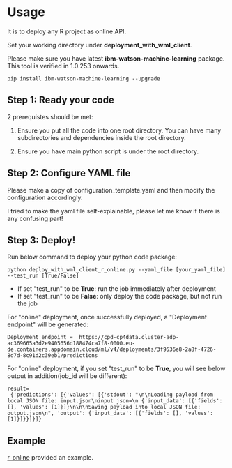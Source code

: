 # Usage
It is to deploy any R project as online API.

Set your working directory under **deployment_with_wml_client**.

Please make sure you have latest **ibm-watson-machine-learning** package. 
This tool is verified in 1.0.253 onwards.

```
pip install ibm-watson-machine-learning --upgrade
```

## Step 1: Ready your code
2 prerequistes should be met:
1. Ensure you put all the code into one root directory. 
You can have many subdirectories and dependencies inside the root directory.

2. Ensure you have main python script is under the root directory. 

## Step 2: Configure YAML file
Please make a copy of configuration_template.yaml and then modify the configuration accordingly. 

I tried to make the yaml file self-explainable, please let me know if there is any confusing part!

## Step 3: Deploy!
Run below command to deploy your python code package:

```
python deploy_with_wml_client_r_online.py --yaml_file [your_yaml_file] --test_run [True/False]
```

- If set "test_run" to be **True**: run the job immediately after deployment
- If set "test_run" to be **False**: only deploy the code package, but not run the job

For "online" deployment, once successfully deployed, a "Deployment endpoint" will be generated:
```
Deployment endpoint =  https://cpd-cp4data.cluster-adp-ac369665a3d2e9405656d188474ca7f8-0000.eu-de.containers.appdomain.cloud/ml/v4/deployments/3f9536e8-2a8f-4726-8d7d-8c91d2c39eb1/predictions
```

For "online" deployment, if you set "test_run" to be **True**, 
you will see below output in addition(job_id will be different):
```
result=
 {'predictions': [{'values': [{'stdout': "\n\nLoading payload from local JSON file: input.json\ninput json=\n {'input_data': [{'fields': [], 'values': [1]}]}\n\n\nSaving payload into local JSON file: output.json\n", 'output': {'input_data': [{'fields': [], 'values': [1]}]}}]}]}
```

## Example
[r_online](../r_examples/r_online) provided an example.